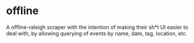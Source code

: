 # offline

A offline-raleigh scraper with the intention of making their sh*t UI easier to deal with, by allowing querying of events by name, date, tag, location, etc.
